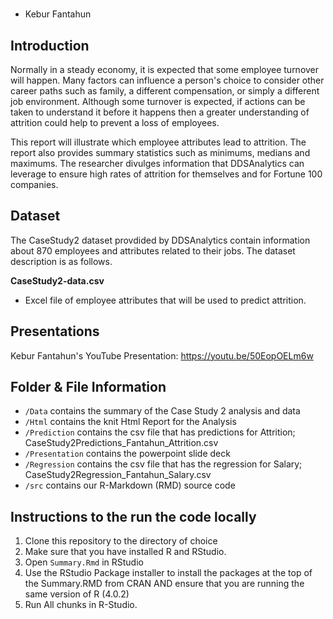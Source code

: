 #  
* Kebur Fantahun

## Introduction 
Normally in a steady economy, it is expected that some employee turnover will happen. Many factors can influence a person's choice to consider other career paths such as family, a different compensation, or simply a different job environment. Although some turnover is expected, if actions can be taken to understand it before it happens then a greater understanding of attrition could help to prevent a loss of employees. 

This report will illustrate which employee attributes lead to attrition. The report also provides summary statistics such as minimums, medians and maximums. The researcher divulges information that DDSAnalytics can leverage to ensure high rates of attrition for themselves and for Fortune 100 companies.

## Dataset
The CaseStudy2 dataset provdided by DDSAnalytics contain information about 870 employees and attributes related to their jobs. The dataset description is as follows.

**CaseStudy2-data.csv**
- Excel file of employee attributes that will be used to predict attrition.

## Presentations
Kebur Fantahun's YouTube Presentation: https://youtu.be/50EopOELm6w

## Folder & File Information
- `/Data` contains the summary of the Case Study 2 analysis and data
- `/Html` contains the knit Html Report for the Analysis
- `/Prediction` contains the csv file that has predictions for Attrition; CaseStudy2Predictions_Fantahun_Attrition.csv
- `/Presentation` contains the powerpoint slide deck
- `/Regression` contains the csv file that has the regression for Salary; CaseStudy2Regression_Fantahun_Salary.csv
- `/src` contains our R-Markdown (RMD) source code

## Instructions to the run the code locally
1. Clone this repository to the directory of choice
2. Make sure that you have installed R and RStudio. 
3. Open `Summary.Rmd` in RStudio
4. Use the RStudio Package installer to install the packages at the top of the Summary.RMD from CRAN AND ensure that you are running the same version of R (4.0.2)
5. Run All chunks in R-Studio. 


